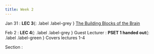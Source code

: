 ```yaml
---
title: Week 2
---
```


Jan 31
: **LEC 3**{: .label .label-grey } [The Building Blocks of the Brain](#)

Feb 2
:  **LEC 4**{: .label .label-grey } Guest Lecturer
:  **PSET 1 handed out**{: .label .label-green } Covers lectures 1-4

Section
: 
